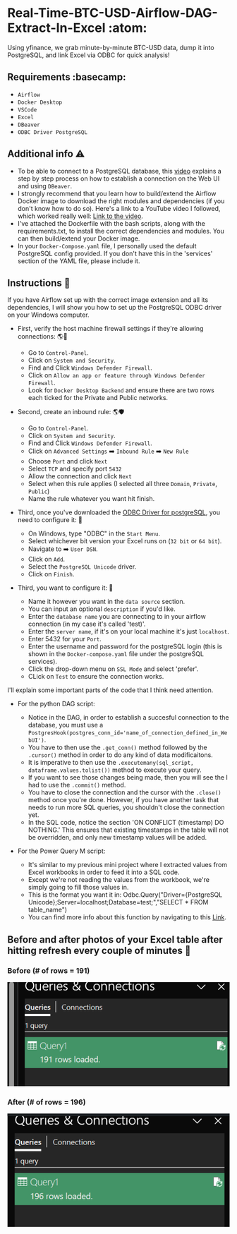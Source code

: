# Real-Time-BTC-USD-Airflow-DAG-Extract-In-Excel :atom:
Using yfinance, we grab minute-by-minute BTC-USD data, dump it into PostgreSQL, and link Excel via ODBC for quick analysis!

## Requirements :basecamp:
* `Airflow`
* `Docker Desktop`
* `VSCode`
* `Excel`
* `DBeaver`
* `ODBC Driver PostgreSQL`

## Additional info :warning:
* To be able to connect to a PostgreSQL database, this [video](https://www.youtube.com/watch?v=S1eapG6gjLU&t=502s) explains a step by step process on how to establish a connection on the Web UI and using `DBeaver`.
* I strongly recommend that you learn how to build/extend the Airflow Docker image to download the right modules and dependencies (if you don't know how to do so). Here's a link to a YouTube video I followed, which worked really well: [Link to the video](https://www.youtube.com/watch?v=0UepvC9X4HY&t=376s).
* I've attached the Dockerfile with the bash scripts, along with the requirements.txt, to install the correct dependencies and modules. You can then build/extend your Docker image.
* In your `Docker-Compose.yaml` file, I personally used the default PostgreSQL config provided. If you don't have this in the 'services' section of the YAML file, please include it.

## Instructions :page_with_curl:
If you have Airflow set up with the correct image extension and all its dependencies, I will show you how to set up the PostgreSQL ODBC driver on your Windows computer.

* First, verify the host machine firewall settings if they're allowing connections: :earth_americas::bricks: <br>
  * Go to `Control-Panel`.
  * Click on `System and Security`.
  * Find and Click `Windows Defender Firewall`.
  * Click on `Allow an app or feature through Windows Defender Firewall`.
  * Look for `Docker Desktop Backend` and ensure there are two rows each ticked for the Private and Public networks.

* Second, create an inbound rule: :earth_americas::shield: <br>
  * Go to `Control-Panel`.
  * Click on `System and Security`.
  * Find and Click `Windows Defender Firewall`.
  * Click on `Advanced Settings` :arrow_right: `Inbound Rule` :arrow_right: `New Rule`
  * Choose `Port` and click `Next`
  * Select `TCP` and specify port `5432`
  * Allow the connection and click `Next`
  * Select when this rule applies (I selected all three `Domain`, `Private`, `Public`)
  * Name the rule whatever you want hit finish.
  

* Third, once you've downloaded the [ODBC Driver for postgreSQL](https://www.postgresql.org/ftp/odbc/releases/REL-16_00_0005/), you need to configure it: :car: <br>
  * On Windows, type "ODBC" in the `Start Menu`.
  * Select whichever bit version your Excel runs on (`32 bit` or `64 bit`).
  * Navigate to :arrow_right: `User DSN`.
  * Click on `Add`.
  * Select the `PostgreSQL Unicode` driver.
  * Click on `Finish`.

* Third, you want to configure it: :memo: <br>
  * Name it however you want in the `data source` section.
  * You can input an optional `description` if you'd like.
  * Enter the `database name` you are connecting to in your airflow connection (in my case it's called 'test)'.
  * Enter the `server name`, if it's on your local machine it's just `localhost`.
  * Enter 5432 for your `Port`.
  * Enter the username and password for the postgreSQL login (this is shown in the `Docker-compose.yaml` file under the postgreSQL services).
  * Click the drop-down menu on `SSL Mode` and select 'prefer'.
  * CLick on `Test` to ensure the connection works.


I'll explain some important parts of the code that I think need attention.
* For the python DAG script:
  * Notice in the DAG, in order to establish a succesful connection to the database, you must use a `PostgresHook(postgres_conn_id='name_of_connection_defined_in_WebUI')`.
  * You have to then use the `.get_conn()` method followed by the `.cursor()` method in order to do any kind of data modificaitons.
  * It is imperative to then use the `.executemany(sql_script, dataframe.values.tolist())` method to execute your query.
  * If you want to see those changes being made, then you will see the I had to use the `.commit()` method.
  * You have to close the connection and the cursor with the `.close()` method once you're done. However, if you have another task that needs to run more SQL queries, you   shouldn't close the connection yet.
  * In the SQL code, notice the section 'ON CONFLICT (timestamp) DO NOTHING.' This ensures that existing timestamps in the table will not be overridden, and only new timestamp values will be added.
 
* For the Power Query M script:
  * It's similar to my previous mini project where I extracted values from Excel workbooks in order to feed it into a SQL code.
  * Except we're not reading the values from the workbook, we're simply going to fill those values in.
  * This is the format you want it in: Odbc.Query("Driver={PostgreSQL Unicode};Server=localhost;Database=test;","SELECT * FROM table_name")
  * You can find more info about this function by navigating to this [Link](https://learn.microsoft.com/en-us/powerquery-m/odbc-query).
 
## Before and after photos of your Excel table after hitting refresh every couple of minutes :camera_flash:

### Before (# of rows = 191)

![Before](https://github.com/Turnipdo/Real-Time-BTC-USD-Airflow-DAG-Extract-In-Excel/blob/main/images/Before.png?raw=true)

### After (# of rows = 196)

![After](https://github.com/Turnipdo/Real-Time-BTC-USD-Airflow-DAG-Extract-In-Excel/blob/main/images/After.png?raw=true)




